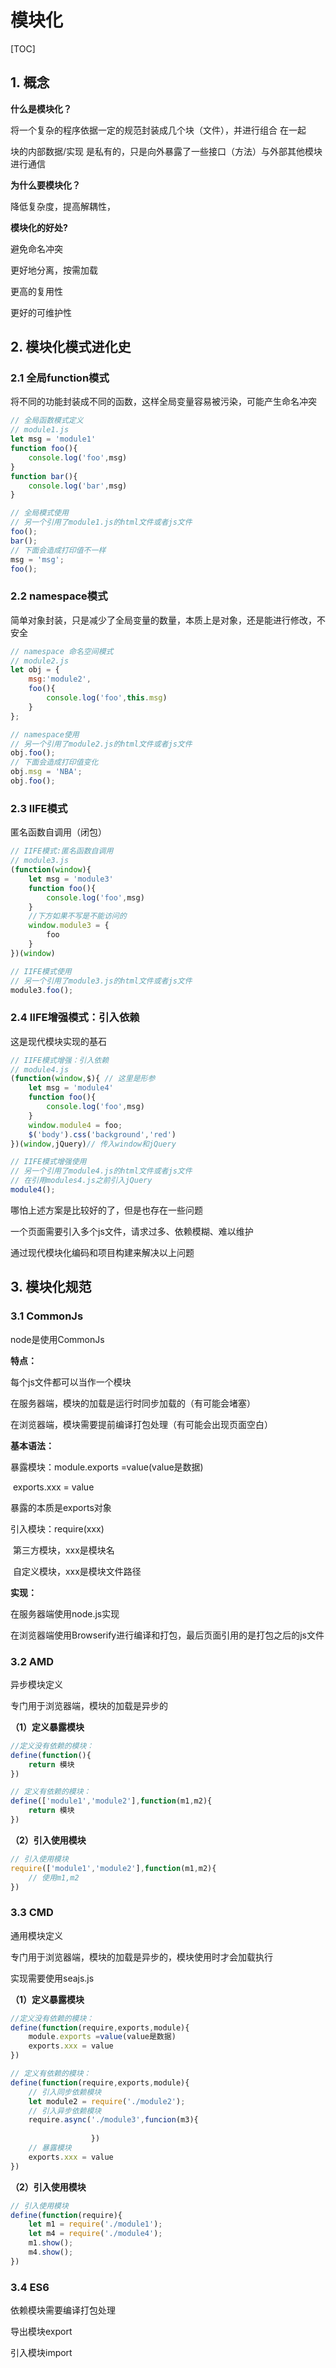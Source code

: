 # 模块化

[TOC]

## 1. 概念

**什么是模块化？**

将一个复杂的程序依据一定的规范封装成几个块（文件），并进行组合 在一起

块的内部数据/实现 是私有的，只是向外暴露了一些接口（方法）与外部其他模块进行通信

**为什么要模块化？**

降低复杂度，提高解耦性，

**模块化的好处?**

避免命名冲突

更好地分离，按需加载

更高的复用性

更好的可维护性



## 2. 模块化模式进化史

### 2.1 全局function模式

将不同的功能封装成不同的函数，这样全局变量容易被污染，可能产生命名冲突

``` javascript
// 全局函数模式定义
// module1.js
let msg = 'module1'
function foo(){
    console.log('foo',msg)
}
function bar(){
    console.log('bar',msg)
}

// 全局模式使用
// 另一个引用了module1.js的html文件或者js文件
foo();
bar();
// 下面会造成打印值不一样
msg = 'msg';
foo();
```



### 2.2 namespace模式

简单对象封装，只是减少了全局变量的数量，本质上是对象，还是能进行修改，不安全

```javascript
// namespace 命名空间模式
// module2.js
let obj = {
	msg:'module2',
	foo(){
		console.log('foo',this.msg)
	}
};

// namespace使用
// 另一个引用了module2.js的html文件或者js文件
obj.foo();
// 下面会造成打印值变化
obj.msg = 'NBA';
obj.foo();

```

### 2.3 IIFE模式

匿名函数自调用（闭包）

```javascript
// IIFE模式:匿名函数自调用
// module3.js
(function(window){
    let msg = 'module3'
    function foo(){
        console.log('foo',msg)
    }
    //下方如果不写是不能访问的
    window.module3 = {
        foo
    }
})(window)

// IIFE模式使用
// 另一个引用了module3.js的html文件或者js文件
module3.foo();
```

### 2.4 IIFE增强模式：引入依赖

这是现代模块实现的基石

```javascript
// IIFE模式增强：引入依赖
// module4.js
(function(window,$){ // 这里是形参
    let msg = 'module4'
    function foo(){
        console.log('foo',msg)
    }
    window.module4 = foo;
    $('body').css('background','red')
})(window,jQuery)// 传入window和jQuery

// IIFE模式增强使用
// 另一个引用了module4.js的html文件或者js文件
// 在引用modules4.js之前引入jQuery
module4();
```

哪怕上述方案是比较好的了，但是也存在一些问题

一个页面需要引入多个js文件，请求过多、依赖模糊、难以维护

通过现代模块化编码和项目构建来解决以上问题

## 3. 模块化规范

### 3.1 CommonJs

node是使用CommonJs

**特点：**

每个js文件都可以当作一个模块

在服务器端，模块的加载是运行时同步加载的（有可能会堵塞）

在浏览器端，模块需要提前编译打包处理（有可能会出现页面空白）

**基本语法：**

暴露模块：module.exports =value(value是数据)

​					exports.xxx = value

暴露的本质是exports对象

引入模块：require(xxx)

​					第三方模块，xxx是模块名

​					自定义模块，xxx是模块文件路径

**实现：**

在服务器端使用node.js实现

在浏览器端使用Browserify进行编译和打包，最后页面引用的是打包之后的js文件

### 3.2 AMD

异步模块定义

专门用于浏览器端，模块的加载是异步的

**（1）定义暴露模块**

```javascript
//定义没有依赖的模块：
define(function(){
	return 模块
})

// 定义有依赖的模块：
define(['module1','module2'],function(m1,m2){
	return 模块
})
```

**（2）引入使用模块**

```javascript
// 引入使用模块
require(['module1','module2'],function(m1,m2){
	// 使用m1,m2
})
```



### 3.3 CMD

通用模块定义

专门用于浏览器端，模块的加载是异步的，模块使用时才会加载执行

实现需要使用seajs.js

**（1）定义暴露模块**

```javascript
//定义没有依赖的模块：
define(function(require,exports,module){
	module.exports =value(value是数据)
    exports.xxx = value
})

// 定义有依赖的模块：
define(function(require,exports,module){
    // 引入同步依赖模块
    let module2 = require('./module2');
    // 引入异步依赖模块
    require.async('./module3',funcion(m3){
                  
                  })
	// 暴露模块
    exports.xxx = value
})
```

**（2）引入使用模块**

```javascript
// 引入使用模块
define(function(require){
    let m1 = require('./module1');
    let m4 = require('./module4');
    m1.show();
    m4.show();
})
```



### 3.4 ES6

依赖模块需要编译打包处理

导出模块export

引入模块import





